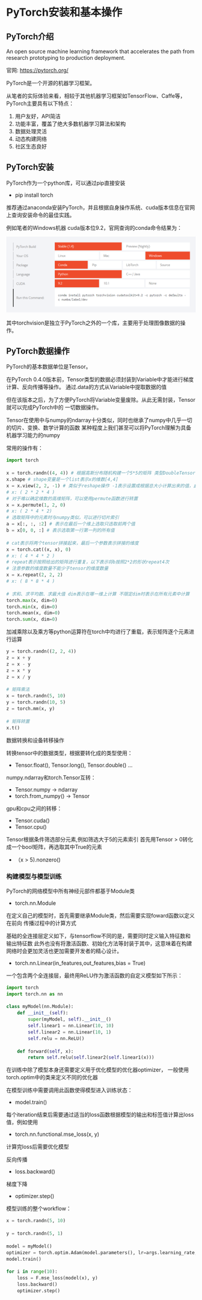 # PyTorch安装和基本操作

## PyTorch介绍

An open source machine learning framework that accelerates the path from research prototyping to production deployment. 

官网: https://pytorch.org/

PyTorch是一个开源的机器学习框架。

从笔者的实际体验来看，相较于其他机器学习框架如TensorFlow、Caffe等，PyTorch主要具有以下特点：
1. 用户友好，API简洁
2. 功能丰富，覆盖了绝大多数机器学习算法和架构
3. 数据处理灵活
4. 动态构建网络
5. 社区生态良好

## PyTorch安装

PyTorch作为一个python库，可以通过pip直接安装

- pip install torch

推荐通过anaconda安装PyTorch，并且根据自身操作系统、cuda版本信息在官网上查询安装命令的最佳实践。

例如笔者的Windows机器 cuda版本位9.2，官网查询的conda命令结果为：

![installCommand](./images/installCommand.png)

其中torchvision是独立于PyTorch之外的一个库，主要用于处理图像数据的操作。

## PyTorch数据操作

PyTorch的基本数据单位是Tensor。

在PyTorch 0.4.0版本前，Tensor类型的数据必须封装到Variable中才能进行梯度计算、反向传播等操作。
通过.data的方式从Variable中提取数据的值

但在该版本之后，为了方便PyTorch将Variable变量废除。从此无需封装，Tensor就可以完成PyTorch中的
一切数据操作。

Tensor在使用中与numpy的ndarray十分类似，同时也继承了numpy中几乎一切的切片、变换、数学计算的函数
某种程度上我们甚至可以将PyTorch理解为具备机器学习能力的numpy

常用的操作有：

```python
import torch

x = torch.randn((4, 4)) # 根据高斯分布随机构建一个5*5的矩阵 类型DoubleTensor
x.shape # shape变量是一个list表示x的维数[4,4]
x = x.view(2, 2, -1) # 类似于reshape操作 -1表示设置成根据总大小计算出来的值，此处等同于4
# x: ( 2 * 2 * 4 )
# 对于难以确定维数的高维矩阵，可以使用permute函数进行转置
x = x.permute(1, 2, 0)
# x: ( 2 * 4 * 2)
# 选取矩阵中的元素时与numpy类似，可以进行切片索引
a = x[:, :, :2] # 表示在最后一个维上选取只选取前两个值
b = x[0, 0, :] # 表示选取第一行第一列的所有值

# cat表示将两个tensor拼接起来，最后一个参数表示拼接的维度
x = torch.cat((x, x), 0)
# x: ( 4 * 4 * 2 )
# repeat表示按照给出的矩阵进行重复，以下表示将b按照2*2的形状repeat4次
# 注意参数的维度数量不能少于tensor的维度数量
x = x.repeat(2, 2, 2)
# x: ( 8 * 8 * 4 )

# 求和、求平均数、求最大值 dim表示在哪一维上计算 不限定dim时表示在所有元素中计算
torch.max(x, dim=0)
torch.min(x, dim=0)
torch.mean(x, dim=0)
torch.sum(x, dim=0)
```

加减乘除以及乘方等python运算符在torch中均进行了重载，表示矩阵逐个元素进行运算
```python
y = torch.randn((2, 2, 4))
z = x + y
z = x - y
z = x * y
z = x / y

# 矩阵乘法
x = torch.randn(5, 10)
y = torch.randn(10, 5)
z = torch.mm(x, y)

# 矩阵转置
x.t()
```

数据转换和设备转移操作

转换tensor中的数据类型，根据要转化成的类型使用：
- Tensor.float(), Tensor.long(), Tensor.double() ...

numpy.ndarray和torch.Tensor互转：
- Tensor.numpy -> ndarray
- torch.from_numpy() -> Tensor

gpu和cpu之间的转移：
- Tensor.cuda()
- Tensor.cpu()

Tensor根据条件筛选部分元素,例如筛选大于5的元素索引
首先用Tensor > 0转化成一个bool矩阵，再选取其中True的元素
- （x > 5).nonzero()


### 构建模型与模型训练

PyTorch的网络模型中所有神经元部件都基于Module类

- torch.nn.Module

在定义自己的模型时，首先需要继承Module类，然后需要实现foward函数以定义在前向
传播过程中的计算方式

基础的全连接层定义如下，与tensorflow不同的是，需要同时定义输入特征数和输出特征数
此外也没有将激活函数、初始化方法等封装于其中，这意味着在构建网络时会更加灵活也更加需要开发者的精心设计。
- torch.nn.Linear(in_features,out_features,bias = True)

一个包含两个全连接层，最终用ReLU作为激活函数的自定义模型如下所示：
```python
import torch
import torch.nn as nn

class myModel(nn.Module):
    def __init__(self):
        super(myModel, self).__init__()
        self.linear1 = nn.Linear(10, 10)
        self.linear2 = nn.Linear(10, 1)
        self.relu = nn.ReLU()

    def forward(self, x):
        return self.relu(self.linear2(self.linear1(x)))

```

在训练中除了模型本身还需要定义用于优化模型的优化器optimizer， 一般使用torch.optim中的类来定义不同的优化器

在模型训练中需要调用此函数使得模型进入训练状态：

- model.train()

每个iteration结束后需要通过适当的loss函数根据模型的输出和标签值计算出loss值，例如使用
- torch.nn.functional.mse_loss(x, y)

计算完loss后需要优化模型

反向传播
- loss.backward()

梯度下降
- optimizer.step()

模型训练的整个workflow：

```python
x = torch.randn(5, 10)

y = torch.randn(5, 1)

model = myModel()
optimizer = torch.optim.Adam(model.parameters(), lr=args.learning_rate, weight_decay=args.l2)
model.train()

for i in range(10):
    loss = F.mse_loss(model(x), y)
    loss.backward()
    optimizer.step()
```
